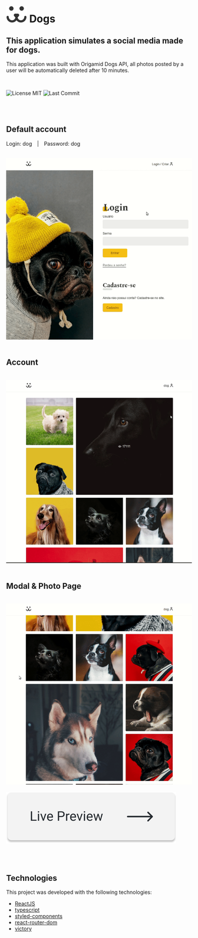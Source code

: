 <h1>
<img alt="Dogs" src="./src/Assets/dogs.svg" />
<span>Dogs</span>
</h1>
<h2>
This application simulates a social media made for dogs.
</h2>
<p>This application was built with Origamid Dogs API, all photos posted by a user will be automatically deleted after 10 minutes.</p>
<br>

<p>
<img alt="License MIT" src="https://img.shields.io/github/license/lailton-b/dogs">
<img alt="Last Commit" src="https://img.shields.io/github/last-commit/lailton-b/dogs">
</p>
<br><br>

<div>
<h2>Default account</h2>
<p>
  <span style="margin-right: 10px">Login: dog</span> | 
  <span style="margin-left: 10px">Password: dog</span>
</p>
<br>
<img alt="Login" src="./app_gifs/dogs_login.gif">
<br><br>

<h2>Account</h2>
<br>
<img alt="Account" src="./app_gifs/dogs_account.gif">
<br><br>

<h2>Modal & Photo Page</h2>
<br>
<img alt="Modal & Photo Page" src="./app_gifs/dogs_photo.gif">
<br><br>

<a href="https://lailton-b.github.io/dogs/">
  <img src="./src/Assets/button.svg"/>
</a>
</div>

<br><br>

## Technologies

This project was developed with the following technologies:

- [ReactJS](https://reactjs.org/)
- [typescript](https://www.typescriptlang.org/)
- [styled-components](https://www.styled-components.com/)
- [react-router-dom](https://reactrouter.com/)
- [victory](https://formidable.com/open-source/victory/)

